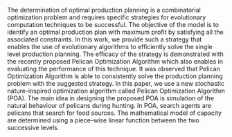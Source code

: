 The determination of optimal production planning is a combinatorial optimization problem and requires specific strategies for evolutionary computation techniques to be successful. The objective of the model is to identify an optimal production plan with maximum profit by satisfying all the associated constraints. In this work, we provide such a strategy that enables the use of evolutionary algorithms to efficiently solve the single level production planning. The efficacy of the strategy is demonstrated with the recently proposed Pelican Optimization Algorithm which also enables in evaluating the performance of this technique. It was observed that Pelican Optimization Algorithm is able to consistently solve the production planning problem with the suggested strategy. In this paper, we use a new stochastic nature-inspired optimization algorithm called Pelican Optimization Algorithm (POA). The main idea in designing the proposed POA is simulation of the natural behaviour of pelicans during hunting. In POA, search agents are pelicans that search for food sources. The mathematical model of capacity are determined using a piece–wise linear function between the two successive levels.
